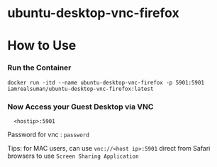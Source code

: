 # ubuntu-desktop-vnc-firefox


# How to Use

### Run the Container

    docker run -itd --name ubuntu-desktop-vnc-firefox -p 5901:5901 iamrealsuman/ubuntu-desktop-vnc-firefox:latest

### Now Access your Guest Desktop via VNC

      <hostip>:5901
            
Password for vnc : `password`
            
Tips: for MAC users, can use `vnc://<host ip>:5901` direct from Safari browsers to use `Screen Sharing Application` 

